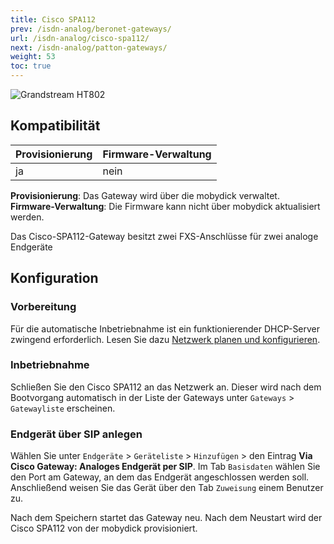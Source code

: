 ```yaml
---
title: Cisco SPA112
prev: /isdn-analog/beronet-gateways/
url: /isdn-analog/cisco-spa112/
next: /isdn-analog/patton-gateways/
weight: 53
toc: true
---
```


![Grandstream HT802](/cisco_spa112.jpg?width=300px)

## Kompatibilität

|Provisionierung|Firmware-Verwaltung|
|---|---|
|ja|nein|

**Provisionierung**: Das Gateway wird über die mobydick verwaltet.<br>
**Firmware-Verwaltung**: Die Firmware kann nicht über mobydick aktualisiert werden.<br>

Das Cisco-SPA112-Gateway besitzt zwei FXS-Anschlüsse für zwei analoge Endgeräte

## Konfiguration

### Vorbereitung

Für die automatische Inbetriebnahme ist ein funktionierender DHCP-Server zwingend erforderlich. Lesen Sie dazu
[Netzwerk planen und konfigurieren](../../server/netzwerk-konfigurieren/).

### Inbetriebnahme

Schließen Sie den Cisco SPA112  an das Netzwerk an. Dieser wird nach dem Bootvorgang automatisch in der Liste der Gateways unter `Gateways` > `Gatewayliste` erscheinen.

<!--FIXME steckersymbol, status?-->

### Endgerät über SIP anlegen

Wählen Sie unter `Endgeräte` > `Geräteliste` > `Hinzufügen` > den Eintrag **Via Cisco Gateway: Analoges Endgerät per SIP**.
Im Tab `Basisdaten` wählen Sie den Port am Gateway, an dem das Endgerät angeschlossen werden soll. Anschließend weisen Sie das Gerät über den Tab `Zuweisung` einem Benutzer zu.

Nach dem Speichern startet das Gateway neu. Nach dem Neustart wird der Cisco SPA112 von der mobydick provisioniert.
